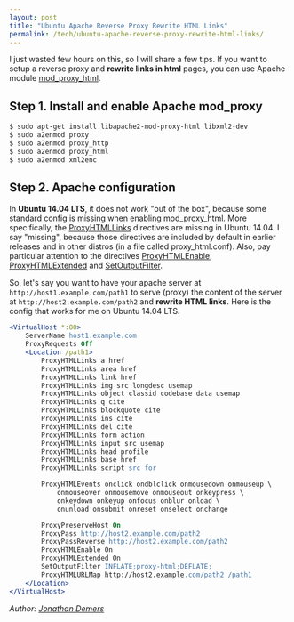 ```yaml
---
layout: post
title: "Ubuntu Apache Reverse Proxy Rewrite HTML Links"
permalink: /tech/ubuntu-apache-reverse-proxy-rewrite-html-links/
---
```


I just wasted few hours on this, so I will share a few tips. If you want to setup a reverse proxy and **rewrite links in html** pages, you can use Apache module [mod_proxy_html](https://httpd.apache.org/docs/current/mod/mod_proxy_html.html).

## Step 1. Install and enable Apache mod_proxy

```bash
$ sudo apt-get install libapache2-mod-proxy-html libxml2-dev
$ sudo a2enmod proxy
$ sudo a2enmod proxy_http
$ sudo a2enmod proxy_html
$ sudo a2enmod xml2enc
```

## Step 2. Apache configuration

In **Ubuntu 14.04 LTS**, it does not work "out of the box", because some standard config is missing when enabling mod_proxy_html. More specifically, the [ProxyHTMLLinks](https://httpd.apache.org/docs/current/mod/mod_proxy_html.html#proxyhtmllinks) directives are missing in Ubuntu 14.04. I say "missing", because those directives are included by default in earlier releases and in other distros (in a file called proxy_html.conf). Also, pay particular attention to the directives [ProxyHTMLEnable](https://httpd.apache.org/docs/current/mod/mod_proxy_html.html#proxyhtmlenable), [ProxyHTMLExtended](https://httpd.apache.org/docs/current/mod/mod_proxy_html.html#proxyhtmlextended) and [SetOutputFilter](https://httpd.apache.org/docs/current/mod/core.html#setoutputfilter).

So, let's say you want to have your apache server at `http://host1.example.com/path1` to serve (proxy) the content of the server at `http://host2.example.com/path2` and **rewrite HTML links**. Here is the config that works for me on Ubuntu 14.04 LTS.

```apache
<VirtualHost *:80>
    ServerName host1.example.com
    ProxyRequests Off
    <Location /path1>
        ProxyHTMLLinks a href
        ProxyHTMLLinks area href
        ProxyHTMLLinks link href
        ProxyHTMLLinks img src longdesc usemap
        ProxyHTMLLinks object classid codebase data usemap
        ProxyHTMLLinks q cite
        ProxyHTMLLinks blockquote cite
        ProxyHTMLLinks ins cite
        ProxyHTMLLinks del cite
        ProxyHTMLLinks form action
        ProxyHTMLLinks input src usemap
        ProxyHTMLLinks head profile
        ProxyHTMLLinks base href
        ProxyHTMLLinks script src for

        ProxyHTMLEvents onclick ondblclick onmousedown onmouseup \
            onmouseover onmousemove onmouseout onkeypress \
            onkeydown onkeyup onfocus onblur onload \
            onunload onsubmit onreset onselect onchange

        ProxyPreserveHost On
        ProxyPass http://host2.example.com/path2
        ProxyPassReverse http://host2.example.com/path2
        ProxyHTMLEnable On
        ProxyHTMLExtended On
        SetOutputFilter INFLATE;proxy-html;DEFLATE;
        ProxyHTMLURLMap http://host2.example.com/path2 /path1
    </Location>
</VirtualHost>
```

*Author: [Jonathan Demers](https://www.linkedin.com/in/jonathan-demers-ing "Jonathan Demers")*